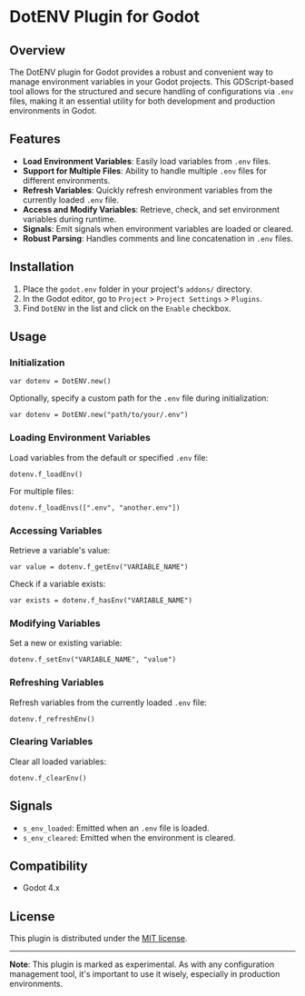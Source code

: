 # DotENV Plugin for Godot

## Overview
The DotENV plugin for Godot provides a robust and convenient way to manage environment variables in your Godot projects. This GDScript-based tool allows for the structured and secure handling of configurations via `.env` files, making it an essential utility for both development and production environments in Godot.

## Features
- **Load Environment Variables**: Easily load variables from `.env` files.
- **Support for Multiple Files**: Ability to handle multiple `.env` files for different environments.
- **Refresh Variables**: Quickly refresh environment variables from the currently loaded `.env` file.
- **Access and Modify Variables**: Retrieve, check, and set environment variables during runtime.
- **Signals**: Emit signals when environment variables are loaded or cleared.
- **Robust Parsing**: Handles comments and line concatenation in `.env` files.

## Installation
1. Place the `godot.env` folder in your project's `addons/` directory.
2. In the Godot editor, go to `Project` > `Project Settings` > `Plugins`.
3. Find `DotENV` in the list and click on the `Enable` checkbox.

## Usage
### Initialization
```gdscript
var dotenv = DotENV.new()
```
Optionally, specify a custom path for the `.env` file during initialization:
```gdscript
var dotenv = DotENV.new("path/to/your/.env")
```

### Loading Environment Variables
Load variables from the default or specified `.env` file:
```gdscript
dotenv.f_loadEnv()
```
For multiple files:
```gdscript
dotenv.f_loadEnvs([".env", "another.env"])
```

### Accessing Variables
Retrieve a variable's value:
```gdscript
var value = dotenv.f_getEnv("VARIABLE_NAME")
```
Check if a variable exists:
```gdscript
var exists = dotenv.f_hasEnv("VARIABLE_NAME")
```

### Modifying Variables
Set a new or existing variable:
```gdscript
dotenv.f_setEnv("VARIABLE_NAME", "value")
```

### Refreshing Variables
Refresh variables from the currently loaded `.env` file:
```gdscript
dotenv.f_refreshEnv()
```

### Clearing Variables
Clear all loaded variables:
```gdscript
dotenv.f_clearEnv()
```

## Signals
- `s_env_loaded`: Emitted when an `.env` file is loaded.
- `s_env_cleared`: Emitted when the environment is cleared.

## Compatibility
- Godot 4.x

## License
This plugin is distributed under the [MIT license](LICENSE.md).

---

**Note**: This plugin is marked as experimental. As with any configuration management tool, it's important to use it wisely, especially in production environments.
